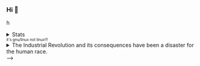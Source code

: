 ### Hi 👋
<!-- HEY YOU!!! WHY ARE YOU LOOKING AT SRCCCC -->
h

<!-- 
I program stuff. 
Pretty much anything from front end, to software or game development


#### Unpopular opinions
- Using Typescript over Javascript is always a preference for me when using Web related things. (i also like to incorporate WASM as much as possible where applicable)
- Using compiled languages for backends should be a standard. (go, rust)
- Using c# over java should be a standard 
- Game cheating should primarily be done in c++, with c# being an exception for external usages.
- You shouldn't really use python for anything which isn't data related or machine learning. (yes i am negatively biased towards python)

#### About me
Im a programmer from britain. I primarily work with web related stuff but i know pretty much everything else. Im currently interested in game "cheating" and i have been doing things with it. I used to work for PSU and i made and developed some things which are being used in real world practice, for example their discord bot, or their api. I worked on their obfuscator although not as much as the other two where i build them from scratch.

#### Contact
You can find methods to contact me @ https://astolfo.uk/contact
Or if you want to contact me through discord you can via [clicking here](https://discordapp.com/users/644348720263200769/)
the discord account is an older account, do not expect a response and currently the website is down, i can't be bothered paying for hosting when it's pretty much useless atm.
and if i have a main website i want it to be actually interesting, and i just haven't had any ideas yet. 

#### Why are your commits terrible and good?
Because I forget to run git push

#### Technologies i like
- Currently i've been very interested in rust and packages which come with it, for example rocket which is a http server
- I also like some frontend / web development utilties, for example tailwind css which makes css not horrendous to work with
- Working with ORM's is pretty much a standard for me, i don't really like writing raw sql since im pretty bad at it, and ORM's just simplify the entire process even if the queries suck.

#### Languages im using at the moment
- **Rust** - really fast and easy to use while still being compiled and can be compiled to WASM really easily giving it even more usage in frontend development where speed is really necessary and you're unable to get the performance in js.
- **Typescript** - Javascript with types, just infinitely better than standalone javascript as it gives insight into errors which you will encounter before runtime which is a life safer and has entirely changed my workflow with javascript making it more sane. It can also be transpiled into older versions of javascript albeit IE is pretty much never used now and most browsers are chromium.
- **C#** - I like working with c# for more connected or desktop-like applications as it's just really nice and easy to use, the tools for this language are amazing and just make the expirence of using it so much better.
- **C++** - I Don't really use c++ that much as i will usually use rust or C# more, but the undisputed place where i always use c++ is memory cheating as it's just way easier to do in c++ especially for internal cheats.

#### poggers
[![pog technologies](https://skillicons.dev/icons?i=ts,wasm,svelte,rust,cpp,go,postgresql,prisma,tailwind,vscode)](https://skillicons.dev)


<!---


## Technologies that I know
### Programming languages
Javascript, Typescript, Lua, C#, C++, Python, Go, PHP
### Mark up languages 
CSS, Sass, HTML, MarkDown, Less
### Database softwares
Mysql, Postgres, MariaDB, Microsoft Access
### Operating systems
Windows 7-10, Ubuntu 18-20, Arch Linux
### Web frameworks
React, React Native, NextJS, Bootstrap, VueJS, NuxtJS

-->
<!---
xd
### Motivational Quote

[![image](https://cdn.discordapp.com/attachments/846116324157554698/875453674464362558/MingGwGotMeActinUnwise.png)](https://www.youtube.com/watch?v=dQw4w9WgXcQ)
-->
<details>
   <summary>Stats</summary>
   
   [![trophy](https://github-profile-trophy.vercel.app/?username=pozm&theme=dracula&margin-w=15&no-bg=true&margin-h=15)](https://www.youtube.com/watch?v=dQw4w9WgXcQ)
   
  [![Stats](https://github-readme-stats.vercel.app/api?show_icons=true&username=pozm&count_private=true&bg_color=414257&text_color=C9D1D9&title_color=D779BC&icon_color=B268A0&border_color=222222&border_radius=10&custom_title=Pozm's%20Statistics&include_all_commits=true)](https://www.youtube.com/watch?v=dQw4w9WgXcQ)
  
  [![Top Langs](https://github-readme-stats.vercel.app/api/top-langs?username=pozm&layout=compact&bg_color=414257&text_color=C9D1D9&title_color=D779BC&icon_color=B268A0&border_color=4B4959&border_radius=10&hide=css&custom_title=Pozm's%20Most%20Used%20Languages)](https://www.youtube.com/watch?v=dQw4w9WgXcQ)
  <sup><sub>I think I accidentally uploaded node modules...</sub></sup>
  
</details>
<sup><sub>it's gnu/linux not linux!!!</sub></sup>

<details>
   <summary>The Industrial Revolution and its consequences have been a disaster for the human race.</summary>
   The Industrial Revolution and its consequences have been a disaster for the human race. They have greatly increased the life-expectancy of those of us who live in “advanced” countries, but they have destabilized society, have made life unfulfilling, have subjected human beings to indignities, have led to widespread psychological suffering (in the Third World to physical suffering as well) and have inflicted severe damage on the natural world. The continued development of technology will worsen the situation. It will certainly subject human being to greater indignities and inflict greater damage on the natural world, it will probably lead to greater social disruption and psychological suffering, and it may lead to increased physical suffering even in “advanced” countries. The industrial-technological system may survive or it may break down. If it survives, it MAY eventually achieve a low level of physical and psychological suffering, but only after passing through a long and very painful period of adjustment and only at the cost of permanently reducing human beings and many other living organisms to engineered products and mere cogs in the social machine. Furthermore, if the system survives, the consequences will be inevitable: There is no way of reforming or modifying the system so as to prevent it from depriving people of dignity and autonomy. If the system breaks down the consequences will still be very painful. But the bigger the system grows the more disastrous the results of its breakdown will be, so if it is to break down it had best break down sooner rather than later. We therefore advocate a revolution against the industrial system. This revolution may or may not make use of violence; it may be sudden or it may be a relatively gradual process spanning a few decades. We can’t predict any of that. But we do outline in a very general way the measures that those who hate the industrial system should take in order to prepare the way for a revolution against that form of society. This is not to be a POLITICAL revolution. Its object will be to overthrow not governments but the economic and technological basis of the present society. In this article we give attention to only some of the negative developments that have grown out of the industrial-technological system. Other such developments we mention only briefly or ignore altogether. This does not mean that we regard these other developments as unimportant. For practical reasons we have to confine our discussion to areas that have received insufficient public attention or in which we have something new to say. For example, since there are well-developed environmental and wilderness movements, we have written very little about environmental degradation or the destruction of wild nature, even though we consider these to be highly important.
</details>
 -->
